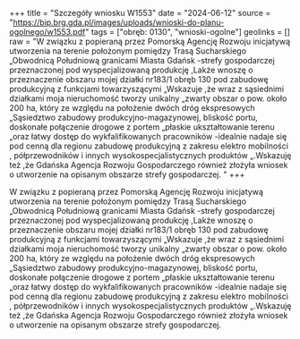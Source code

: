 +++
title = "Szczegóły wniosku W1553"
date = "2024-06-12"
source = "https://bip.brg.gda.pl/images/uploads/wnioski-do-planu-ogolnego/w1553.pdf"
tags = ["obręb: 0130", "wnioski-ogolne"]
geolinks = []
raw = "W związku z popieraną przez Pomorską Agencję Rozwoju inicjatywą utworzenia na terenie położonym pomiędzy Trasą Sucharskiego „Obwodnicą Południową  granicami Miasta Gdańsk -strefy gospodarczej przeznaczonej pod wyspecjalizowaną produkcję ,Lakże wnoszę o przeznaczenie obszaru mojej działki nr183/1 obręb 130 pod zabudowę produkcyjną z funkcjami towarzyszącymi „Wskazuje ,że wraz z sąsiednimi działkami moja nieruchomość tworzy unikalny „zwarty obszar o pow. około 200 ha, który ze względu na położenie dwóch dróg ekspresowych „Sąsiedztwo zabudowy produkcyjno-magazynowej, bliskość portu, doskonałe połączenie drogowe z portem „płaskie ukształtowanie terenu „oraz łatwy dostęp do wykfalifikowanych pracowników -idealnie nadaje się pod cenną dla regionu zabudowę produkcyjną z zakresu elektro mobilności , półprzewodników i innych wysokospecjalistycznych produktów „.Wskazuję też ,że Gdańska Agencja Rozwoju Gospodarczego również złożyła wniosek o utworzenie na opisanym obszarze strefy gospodarczej. "
+++

W związku z popieraną przez Pomorską Agencję Rozwoju inicjatywą utworzenia na
terenie położonym pomiędzy Trasą Sucharskiego „Obwodnicą Południową  granicami Miasta
Gdańsk -strefy gospodarczej przeznaczonej pod wyspecjalizowaną produkcję ,Lakże wnoszę o
przeznaczenie obszaru mojej działki nr183/1 obręb 130 pod zabudowę produkcyjną z funkcjami
towarzyszącymi „Wskazuje ,że wraz z sąsiednimi działkami moja nieruchomość tworzy unikalny
„zwarty obszar o pow. około 200 ha, który ze względu na położenie dwóch dróg ekspresowych
„Sąsiedztwo zabudowy produkcyjno-magazynowej, bliskość portu, doskonałe połączenie
drogowe z portem „płaskie ukształtowanie terenu „oraz łatwy dostęp do wykfalifikowanych
pracowników -idealnie nadaje się pod cenną dla regionu zabudowę produkcyjną z zakresu
elektro mobilności , półprzewodników i innych wysokospecjalistycznych produktów „.Wskazuję
też ,że Gdańska Agencja Rozwoju Gospodarczego również złożyła wniosek o utworzenie na
opisanym obszarze strefy gospodarczej.



